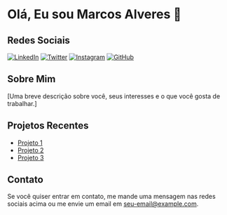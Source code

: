 # Olá, Eu sou Marcos Alveres 👋

## Redes Sociais

[![LinkedIn](https://img.shields.io/badge/LinkedIn-0A66C2?style=for-the-badge&logo=linkedin&logoColor=white)](https://www.linkedin.com/in/seu-perfil)
[![Twitter](https://img.shields.io/badge/Twitter-1DA1F2?style=for-the-badge&logo=twitter&logoColor=white)](https://twitter.com/seu-usuario)
[![Instagram](https://img.shields.io/badge/Instagram-E4405F?style=for-the-badge&logo=instagram&logoColor=white)](https://www.instagram.com/seu-usuario)
[![GitHub](https://img.shields.io/badge/GitHub-181717?style=for-the-badge&logo=github&logoColor=white)](https://github.com/seu-usuario)

## Sobre Mim

[Uma breve descrição sobre você, seus interesses e o que você gosta de trabalhar.]

## Projetos Recentes

- [Projeto 1](https://github.com/seu-usuario/projeto1)
- [Projeto 2](https://github.com/seu-usuario/projeto2)
- [Projeto 3](https://github.com/seu-usuario/projeto3)

## Contato

Se você quiser entrar em contato, me mande uma mensagem nas redes sociais acima ou me envie um email em [seu-email@example.com](mailto:seu-email@example.com).
